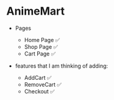 # AnimeMart

- Pages

  - Home Page ✅
  - Shop Page ✅
  - Cart Page ✅

- features that I am thinking of adding:
  - AddCart ✅
  - RemoveCart ✅
  - Checkout ✅
